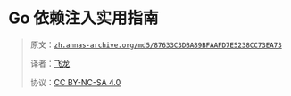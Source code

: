 # Go 依赖注入实用指南

> 原文：[`zh.annas-archive.org/md5/87633C3DBA89BFAAFD7E5238CC73EA73`](https://zh.annas-archive.org/md5/87633C3DBA89BFAAFD7E5238CC73EA73)
> 
> 译者：[飞龙](https://github.com/wizardforcel)
> 
> 协议：[CC BY-NC-SA 4.0](http://creativecommons.org/licenses/by-nc-sa/4.0/)
